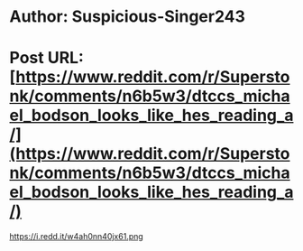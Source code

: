 # Author: Suspicious-Singer243
# Post URL: [https://www.reddit.com/r/Superstonk/comments/n6b5w3/dtccs_michael_bodson_looks_like_hes_reading_a/](https://www.reddit.com/r/Superstonk/comments/n6b5w3/dtccs_michael_bodson_looks_like_hes_reading_a/)


https://i.redd.it/w4ah0nn40jx61.png